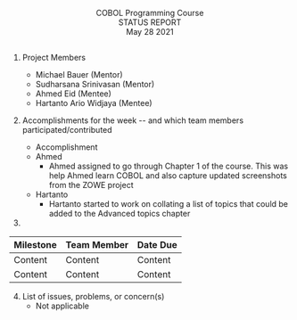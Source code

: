 <p align=center> COBOL Programming Course <br>
  STATUS REPORT <br>
  May 28 2021

  ##

1. Project Members
    * Michael Bauer (Mentor)
    * Sudharsana Srinivasan (Mentor)
    * Ahmed Eid (Mentee)
    * Hartanto Ario Widjaya (Mentee)

2. Accomplishments for the week -- and which team members participated/contributed
      * Accomplishment 
     
      - Ahmed
          - Ahmed assigned to go through Chapter 1 of the course. This was help Ahmed learn COBOL and also capture updated screenshots from the ZOWE project
      - Hartanto
         - Hartanto started to work on collating a list of topics that could be added to the Advanced topics chapter

3.  
Milestone | Team Member | Date Due
| :--- | :--- | :---
Content   | Content  | Content 
Content   | Content  | Content 

4. List of issues, problems, or concern(s)  
    * Not applicable 
